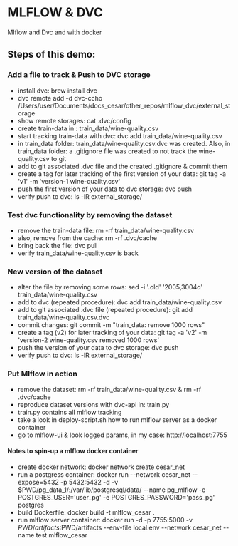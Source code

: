 # MLFLOW & DVC
Mlflow and Dvc and with docker

## Steps of this demo:

### Add a file to track & Push to DVC storage
- install dvc: brew install dvc
- dvc remote add -d dvc-ccho /Users/user/Documents/docs_cesar/other_repos/mlflow_dvc/external_storage
- show remote storages: cat .dvc/config 
- create train-data in : train_data/wine-quality.csv
- start tracking train-data with dvc: dvc add train_data/wine-quality.csv
- in train_data folder: train_data/wine-quality.csv.dvc was created. Also, in train_data folder: a .gitignore file was created to not track the wine-quality.csv to git
- add to git associated .dvc file and the created .gitignore & commit them
- create a tag for later tracking of the first version of your data: git tag -a 'v1' -m 'version-1 wine-quality.csv'
- push the first version of your data to dvc storage: dvc push
- verify push to dvc: ls -lR external_storage/

### Test dvc functionality by removing the dataset
- remove the train-data file: rm -rf train_data/wine-quality.csv
- also, remove from the cache: rm -rf .dvc/cache
- bring back the file: dvc pull
- verify train_data/wine-quality.csv is back

### New version of the dataset
- alter the file by removing some rows: sed -i '.old' '2005,3004d' train_data/wine-quality.csv
- add to dvc (repeated procedure): dvc add train_data/wine-quality.csv
- add to git associated .dvc file (repeated procedure): git add train_data/wine-quality.csv.dvc
- commit changes: git commit -m "train_data: remove 1000 rows"
- create a tag (v2) for later tracking of your data: git tag -a 'v2' -m 'version-2 wine-quality.csv removed 1000 rows'
- push the version of your data to dvc storage: dvc push
- verify push to dvc: ls -lR external_storage/

### Put Mlflow in action
- remove the dataset: rm -rf train_data/wine-quality.csv & rm -rf .dvc/cache
- reproduce dataset versions with dvc-api in: train.py
- train.py contains all mlflow tracking
- take a look in deploy-script.sh how to run mlflow server as a docker container
- go to mlflow-ui & look logged params, in my case: http://localhost:7755

#### Notes to spin-up a mlflow docker container
- create docker network: docker network create cesar_net
- run a postgress container: docker run --network cesar_net --expose=5432 -p 5432:5432 -d -v $PWD/pg_data_1/:/var/lib/postgresql/data/ --name pg_mlflow -e POSTGRES_USER='user_pg' -e POSTGRES_PASSWORD='pass_pg' postgres
- build Dockerfile: docker build -t mlflow_cesar .
- run mlflow server container: docker run -d -p 7755:5000 -v $PWD/artifacts:$PWD/artifacts --env-file local.env --network cesar_net --name test mlflow_cesar
